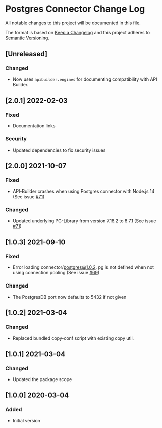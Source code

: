 # Postgres Connector Change Log
All notable changes to this project will be documented in this file.

The format is based on [Keep a Changelog](http://keepachangelog.com/)
and this project adheres to [Semantic Versioning](http://semver.org/).

## [Unreleased]
### Changed
- Now uses `apibuilder.engines` for documenting compatibility with API Builder.

## [2.0.1] 2022-02-03
### Fixed
- Documentation links

### Security
- Updated dependencies to fix security issues

## [2.0.0] 2021-10-07
### Fixed
- API-Builder crashes when using Postgres connector with Node.js 14 (See issue [#71](https://github.com/Axway-API-Management-Plus/apim-cli/issues/71))

### Changed
- Updated underlying PG-Library from version 7.18.2 to 8.7.1 (See issue [#71](https://github.com/Axway-API-Management-Plus/apim-cli/issues/71))

## [1.0.3] 2021-09-10
### Fixed
- Error loading connector/postgres@1.0.2. pg is not defined when not using connection pooling (See issue [#69](https://github.com/Axway-API-Management-Plus/apim-cli/issues/69))

### Changed
- The PostgresDB port now defaults to 5432 if not given

## [1.0.2] 2021-03-04
### Changed
- Replaced bundled copy-conf script with existing copy util.

## [1.0.1] 2021-03-04
### Changed
- Updated the package scope


## [1.0.0] 2020-03-04
### Added
- Initial version
